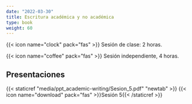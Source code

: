 ```yaml
---
date: "2022-03-30"
title: Escritura académica y no académica
type: book
weight: 60
---
```


<!--more-->

{{< icon name="clock" pack="fas" >}} Sesión de clase: 2 horas.

{{< icon name="coffee" pack="fas" >}} Sesión independiente, 4 horas.

## Presentaciones

{{< staticref "media/ppt_academic-writing/Sesion_5.pdf" "newtab" >}} {{< icon name="download" pack="fas" >}}Sesión 5{{< /staticref >}}
